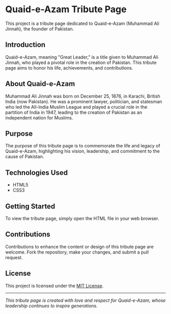 # Quaid-e-Azam Tribute Page

This project is a tribute page dedicated to Quaid-e-Azam (Muhammad Ali Jinnah), the founder of Pakistan.

## Introduction

Quaid-e-Azam, meaning "Great Leader," is a title given to Muhammad Ali Jinnah, who played a pivotal role in the creation of Pakistan. This tribute page aims to honor his life, achievements, and contributions.

## About Quaid-e-Azam

Muhammad Ali Jinnah was born on December 25, 1876, in Karachi, British India (now Pakistan). He was a prominent lawyer, politician, and statesman who led the All-India Muslim League and played a crucial role in the partition of India in 1947, leading to the creation of Pakistan as an independent nation for Muslims.

## Purpose

The purpose of this tribute page is to commemorate the life and legacy of Quaid-e-Azam, highlighting his vision, leadership, and commitment to the cause of Pakistan.


## Technologies Used

- HTML5
- CSS3

## Getting Started

To view the tribute page, simply open the HTML file in your web browser.

## Contributions

Contributions to enhance the content or design of this tribute page are welcome. Fork the repository, make your changes, and submit a pull request.

## License

This project is licensed under the [MIT License](LICENSE).

---

*This tribute page is created with love and respect for Quaid-e-Azam, whose leadership continues to inspire generations.*
